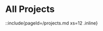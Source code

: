 <!--
Content to display at /projects
-->

# All Projects

::include{pageId=/projects.md xs=12 .inline}

